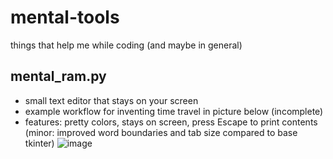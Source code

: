 # mental-tools
things that help me while coding (and maybe in general)

## mental_ram.py
- small text editor that stays on your screen
- example workflow for inventing time travel in picture below (incomplete)
- features: pretty colors, stays on screen, press Escape to print contents (minor: improved word boundaries and tab size compared to base tkinter)
![image](https://user-images.githubusercontent.com/112716905/199680200-00acccda-f763-4e81-b19f-4c049f7bed73.png)
